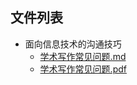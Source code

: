 

## 文件列表

- 面向信息技术的沟通技巧
    - [学术写作常见问题.md](https://github.com/QSCTech/zju-icicles/blob/master/面向信息技术的沟通技巧/学术写作常见问题.md)
    - [学术写作常见问题.pdf](https://github.com/QSCTech/zju-icicles/raw/master/面向信息技术的沟通技巧/学术写作常见问题.pdf)
